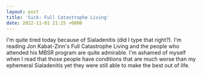 ```yaml
---
layout: post
title: 'Sick: Full Catastrophe Living'
date: 2022-11-01 21:25 +0800
---
```


I'm quite tired today because of Sialadenitis (did I type that right?). I'm reading Jon Kabat-Zinn's Full Catastrophe Living and the people who attended his MBSR program are quite admirable. I'm ashamed of myself when I read that those people have conditions that are much worse than my ephemeral Sialadenitis yet they were still able to make the best out of life.